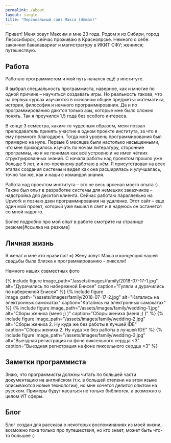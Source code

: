 ```yaml
---
permalink: /about
layout: single
title: "Персональный сайт Макса (dmmax)"
---
```


Привет! Меня зовут Максим и мне 23 года. Родом я из Сибири, город Лесосибирск, 
сейчас проживаю в Красноярске. Немного о себе: закончил бакалавариат и магистратуру в ИКИТ СФУ; женился; путешествую. 

## Работа
Работаю программистом и мой путь начался ещё в институте.

Я выбрал специальность программиста, наверное, как и многие по одной причине – научиться создавать игры.
Но реальность такова, что на первых курсах изучаются в основном общие предметы: математика, история, философия 
и немного программирования. Да и по программированию даются только азы, которые мне было сложно понять. 
Так я проучился 1,5 года без особого интереса.

В конце 3 семестра, каким-то чудесным образом, меня позвал преподаватель принять участие в одном проекте института, 
за что я ему премного благодарен. Тогда мой уровень программирования был примерно на нуле. 
Первые 6 месяцев были настолько насыщенными, что мне приходилось изучать по ночам литературу, сторонние программы, но я 
не понимал как всё устроено и не имел чётких структуированных знаний. С начала работы над проектом прошло уже больше 5 лет, 
и я по-прежнему работаю в нём. Я присутствовал на всех этапах создания системы и видел как она расширялась и улучшалась, 
точно так же, как и наши с командой знания.

Работа над проектом института – это не весь арсенал моего опыта :) Также был опыт в разработке системы 
для немецких заказчиков – надстройка для десктоп клиента. 
Сейчас работаю параллельно на Upwork и познаю дзен программирования на удаленке. 
Этот сайт – еще один мой проект, который уже вышел в свет и я надеюсь он останется со мной надолго.

Более подробно про мой опыт в работе смотрите на странице резюме[#ссылка на резюме]

## Личная жизнь

Я женат и мне это нравится! =) Жену зовут Маша и концепция нашей свадьбы была близка к программированию – пиксели!

Немного наших совместных фото

{% include figure image_path="/assets/images/family/2018-07-17-1.jpg" alt="Дурачились по набережной Енисея" caption="Гуляли и дурачились по набережной Енисея" %}
{% include figure image_path="/assets/images/family/2018-07-17-2.jpg" alt="Катались на электронных самокатах" caption="Катались на электронных самокатах" %}
{% include figure image_path="/assets/images/family/wedding-1.jpg" alt="Сборы жениха (меня ;) )" caption="Сборы жениха (меня ;) )" %}
{% include figure image_path="/assets/images/family/wedding-2.jpg" alt="Сборы жениха 2. Ну куда же без работы в лучшей IDE" caption="Сборы жениха 2. Ну куда же без работы в лучшей IDE" %}
{% include figure image_path="/assets/images/family/wedding-3.jpg" alt="Выездная регистрация на фоне пиксельного сердца <3" caption="Выездная регистрация на фоне пиксельного сердца <3" %}

## Заметки программиста

Знаю, что программисты должны читать по большей части документацию на английском (т.к. в большей степени на этом языке 
описываются новые технологии), но мне хочется делится опытом на русском. Примеры будут касаться не только библиотек, 
а возможно в целом ИТ сферы.   

## Блог

Блог создан для рассказа о некоторых воспоминаниях из моей жизни, возможно пока только про путешествия, но кто знает, 
может быть что-то большее :)  